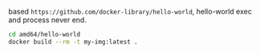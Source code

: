 based `https://github.com/docker-library/hello-world`, hello-world exec and process never end.

```bash
cd amd64/hello-world
docker build --rm -t my-img:latest .
```
